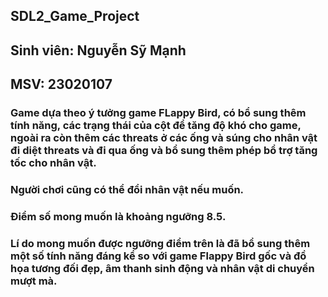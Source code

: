 ## SDL2_Game_Project
## Sinh viên: Nguyễn Sỹ Mạnh 
## MSV: 23020107
### Game dựa theo ý tưởng game FLappy Bird, có bổ sung thêm tính năng, các trạng thái của cột để tăng độ khó cho game, ngoài ra còn thêm các threats ở các ống và súng cho nhân vật đi diệt threats và đi qua ống và bổ sung thêm phép bổ trợ tăng tốc cho nhân vật. 
### Người chơi cũng có thể đổi nhân vật nếu muốn.
### Điểm số mong muốn là khoảng ngưỡng 8.5.
### Lí do mong muốn được ngưỡng điểm trên là đã bổ sung thêm một số tính năng đáng kể so với game Flappy Bird gốc và đồ họa tương đối đẹp, âm thanh sinh động và nhân vật di chuyển mượt mà.

